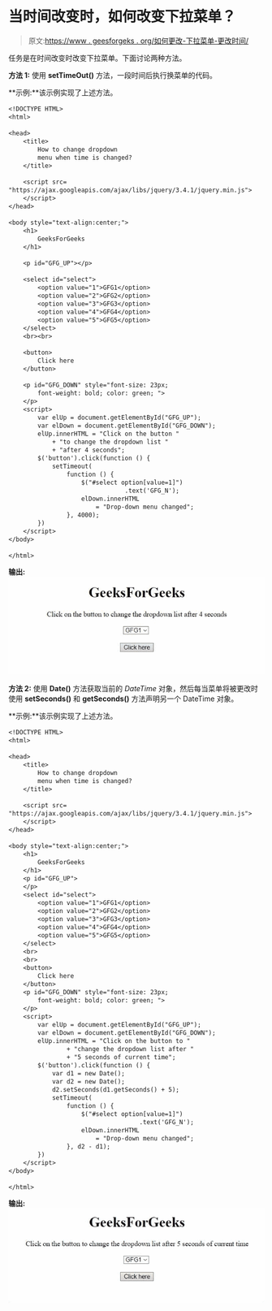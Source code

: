 # 当时间改变时，如何改变下拉菜单？

> 原文:[https://www . geesforgeks . org/如何更改-下拉菜单-更改时间/](https://www.geeksforgeeks.org/how-to-change-dropdown-menu-when-time-is-changed/)

任务是在时间改变时改变下拉菜单。下面讨论两种方法。

**方法 1:** 使用 **setTimeOut()** 方法，一段时间后执行换菜单的代码。

**示例:**该示例实现了上述方法。

```htmlhtml
<!DOCTYPE HTML>
<html>

<head>
    <title>
        How to change dropdown 
        menu when time is changed?
    </title>

    <script src=
"https://ajax.googleapis.com/ajax/libs/jquery/3.4.1/jquery.min.js">
    </script>
</head>

<body style="text-align:center;">
    <h1>
        GeeksForGeeks
    </h1>

    <p id="GFG_UP"></p>

    <select id="select">
        <option value="1">GFG1</option>
        <option value="2">GFG2</option>
        <option value="3">GFG3</option>
        <option value="4">GFG4</option>
        <option value="5">GFG5</option>
    </select>
    <br><br>

    <button>
        Click here
    </button>

    <p id="GFG_DOWN" style="font-size: 23px; 
        font-weight: bold; color: green; ">
    </p>
    <script>
        var elUp = document.getElementById("GFG_UP");
        var elDown = document.getElementById("GFG_DOWN");
        elUp.innerHTML = "Click on the button "
            + "to change the dropdown list "
            + "after 4 seconds";
        $('button').click(function () {
            setTimeout(
                function () {
                    $("#select option[value=1]")
                                .text('GFG_N');
                    elDown.innerHTML 
                        = "Drop-down menu changed";
                }, 4000);
        })        
    </script>
</body>

</html>
```

**输出:**
![](img/9bb12263ffad65ac220943006c5eb7be.png)

**方法 2:** 使用 **Date()** 方法获取当前的 *DateTime* 对象，然后每当菜单将被更改时使用 **setSeconds()** 和 **getSeconds()** 方法声明另一个 DateTime 对象。

**示例:**该示例实现了上述方法。

```htmlhtml
<!DOCTYPE HTML>
<html>

<head>
    <title>
        How to change dropdown 
        menu when time is changed?
    </title>

    <script src=
"https://ajax.googleapis.com/ajax/libs/jquery/3.4.1/jquery.min.js">
    </script>
</head>

<body style="text-align:center;">
    <h1>
        GeeksForGeeks
    </h1>
    <p id="GFG_UP">
    </p>
    <select id="select">
        <option value="1">GFG1</option>
        <option value="2">GFG2</option>
        <option value="3">GFG3</option>
        <option value="4">GFG4</option>
        <option value="5">GFG5</option>
    </select>
    <br>
    <br>
    <button>
        Click here
    </button>
    <p id="GFG_DOWN" style="font-size: 23px; 
        font-weight: bold; color: green; ">
    </p>
    <script>
        var elUp = document.getElementById("GFG_UP");
        var elDown = document.getElementById("GFG_DOWN");
        elUp.innerHTML = "Click on the button to "
                + "change the dropdown list after "
                + "5 seconds of current time";
        $('button').click(function () {
            var d1 = new Date();
            var d2 = new Date();
            d2.setSeconds(d1.getSeconds() + 5);
            setTimeout(
                function () {
                    $("#select option[value=1]")
                                    .text('GFG_N');
                    elDown.innerHTML 
                        = "Drop-down menu changed";
                }, d2 - d1);
        })        
    </script>
</body>

</html>
```

**输出:**
![](img/4ea7a6f1112294a9f92f32c73bb27f33.png)
